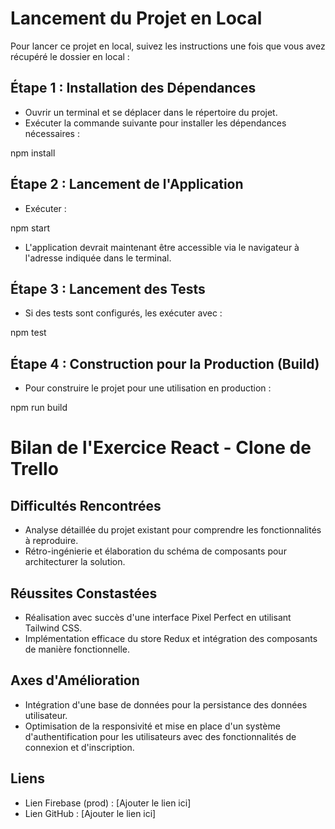 # Lancement du Projet en Local

Pour lancer ce projet en local, suivez les instructions une fois que vous avez récupéré le dossier en local :

## Étape 1 : Installation des Dépendances

- Ouvrir un terminal et se déplacer dans le répertoire du projet.
- Exécuter la commande suivante pour installer les dépendances nécessaires :

npm install


## Étape 2 : Lancement de l'Application

- Exécuter :

npm start


- L'application devrait maintenant être accessible via le navigateur à l'adresse indiquée dans le terminal.

## Étape 3 : Lancement des Tests

- Si des tests sont configurés, les exécuter avec :

npm test


## Étape 4 : Construction pour la Production (Build)

- Pour construire le projet pour une utilisation en production :

npm run build


# Bilan de l'Exercice React - Clone de Trello

## Difficultés Rencontrées

- Analyse détaillée du projet existant pour comprendre les fonctionnalités à reproduire.
- Rétro-ingénierie et élaboration du schéma de composants pour architecturer la solution.

## Réussites Constastées

- Réalisation avec succès d'une interface Pixel Perfect en utilisant Tailwind CSS.
- Implémentation efficace du store Redux et intégration des composants de manière fonctionnelle.

## Axes d'Amélioration

- Intégration d'une base de données pour la persistance des données utilisateur.
- Optimisation de la responsivité et mise en place d'un système d'authentification pour les utilisateurs avec des fonctionnalités de connexion et d'inscription.

## Liens

- Lien Firebase (prod) : [Ajouter le lien ici]
- Lien GitHub : [Ajouter le lien ici]
